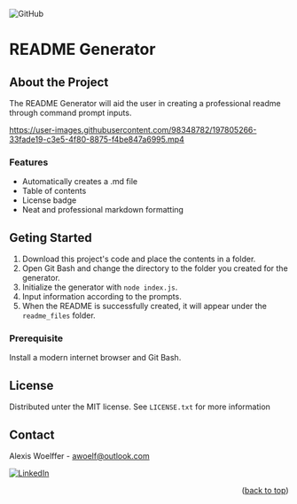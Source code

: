 <a id="readme-top"></a>
![GitHub](https://img.shields.io/github/license/awoelf/readme-generator)

# README Generator

## About the Project

The README Generator will aid the user in creating a professional readme through command prompt inputs.

https://user-images.githubusercontent.com/98348782/197805266-33fade19-c3e5-4f80-8875-f4be847a6995.mp4

### Features

- Automatically creates a .md file
- Table of contents
- License badge
- Neat and professional markdown formatting

## Geting Started

1. Download this project's code and place the contents in a folder.
2. Open Git Bash and change the directory to the folder you created for the generator.
3. Initialize the generator with `node index.js`.
4. Input information according to the prompts.
5. When the README is successfully created, it will appear under the `readme_files` folder.

### Prerequisite

Install a modern internet browser and Git Bash.

## License

Distributed unter the MIT license. See `LICENSE.txt` for more information

## Contact

Alexis Woelffer - [awoelf@outlook.com](mailto:awoelf@outlook.com)

[![LinkedIn][linkedin-shield]][linkedin-url]

<!-- Links and images -->

[linkedin-shield]: https://img.shields.io/badge/-LinkedIn-black.svg?style=for-the-badge&logo=linkedin&colorB=555
[linkedin-url]: https://linkedin.com/in/alexis-w-dev

<p align="right">(<a href="#readme-top">back to top</a>)</p>

